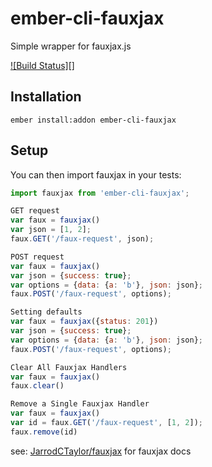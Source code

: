 # ember-cli-fauxjax
Simple wrapper for fauxjax.js

[![Build Status][]](https://travis-ci.org/BernardTolosajr/ember-cli-fauxjax)

## Installation

```ember install:addon ember-cli-fauxjax```

## Setup

You can then import fauxjax in your tests:

```javascript
import fauxjax from 'ember-cli-fauxjax';
```
```javascript
GET request
var faux = fauxjax()
var json = [1, 2];
faux.GET('/faux-request', json);
```

```javascript
POST request
var faux = fauxjax()
var json = {success: true};
var options = {data: {a: 'b'}, json: json};
faux.POST('/faux-request', options);
```

```javascript
Setting defaults
var faux = fauxjax({status: 201})
var json = {success: true};
var options = {data: {a: 'b'}, json: json};
faux.POST('/faux-request', options);
```

```javascript
Clear All Fauxjax Handlers
var faux = fauxjax()
faux.clear()
```

```javascript
Remove a Single Fauxjax Handler
var faux = fauxjax()
var id = faux.GET('/faux-request', [1, 2]);
faux.remove(id)
```

see: [JarrodCTaylor/fauxjax](https://github.com/JarrodCTaylor/fauxjax) for fauxjax
docs
